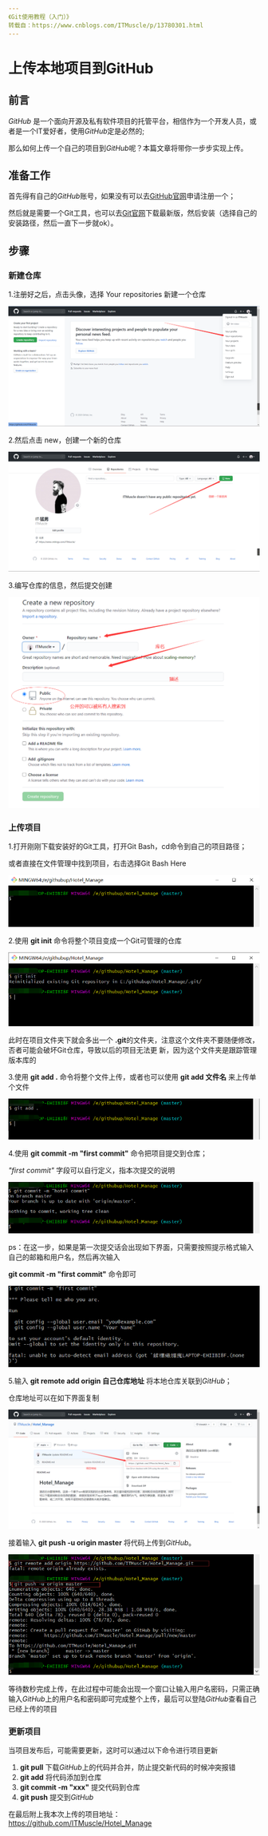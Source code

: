 ```yaml
---
《Git使用教程（入门）》
转载自：https://www.cnblogs.com/ITMuscle/p/13780301.html
---
```


# 上传本地项目到GitHub

## 前言

*GitHub* 是一个面向开源及私有软件项目的托管平台，相信作为一个开发人员，或者是一个IT爱好者，使用*GitHub*定是必然的;

那么如何上传一个自己的项目到*GitHub*呢？本篇文章将带你一步步实现上传。

## 准备工作

首先得有自己的*GitHub*账号，如果没有可以去[GitHub官网](https://github.com/)申请注册一个；

然后就是需要一个Git工具，也可以去[Git官网](https://git-scm.com/downloads)下载最新版，然后安装（选择自己的安装路径，然后一直下一步就ok）。

## 步骤

### 新建仓库

1.注册好之后，点击头像，选择 Your repositories 新建一个仓库

![image](images/2169825-20201008090213879-1191394919.png)

2.然后点击 new，创建一个新的仓库

![image](images/2169825-20201008090228155-642038294.png)

3.编写仓库的信息，然后提交创建

![image](images/2169825-20201008090235529-1259799099.png)

### 上传项目

1.打开刚刚下载安装好的Git工具，打开Git Bash，cd命令到自己的项目路径；

或者直接在文件管理中找到项目，右击选择Git Bash Here

![img](images/2169825-20201008090251819-1555617167.png)

2.使用 **git init** 命令将整个项目变成一个Git可管理的仓库

![img](images/2169825-20201008090337849-1148801488.png)

 此时在项目文件夹下就会多出一个 **.git**的文件夹，注意这个文件夹不要随便修改，否者可能会破坏Git仓库，导致以后的项目无法更 新，因为这个文件夹是跟踪管理版本库的

3.使用 **git add .** 命令将整个文件上传，或者也可以使用 **git add 文件名** 来上传单个文件

![img](images/2169825-20201008090359660-821635207.png)

4.使用 **git commit -m "first commit"** 命令把项目提交到仓库；

*"first commit"* 字段可以自行定义，指本次提交的说明

![img](images/2169825-20201008090412274-849847601.png)

 ps：在这一步，如果是第一次提交话会出现如下界面，只需要按照提示格式输入自己的邮箱和用户名，然后再次输入

 **git commit -m "first commit"** 命令即可

![img](images/2169825-20201008090430379-752247443.png)

5.输入 **git remote add origin 自己仓库地址** 将本地仓库关联到*GitHub*；

 仓库地址可以在如下界面复制

![img](images/2169825-20201008090605226-712458923.png)

 接着输入 **git push -u origin master** 将代码上传到*GitHub*。

![img](images/2169825-20201008090617919-301786499.png)

 等待数秒完成上传，在此过程中可能会出现一个窗口让输入用户名密码，只需正确输入*GitHub*上的用户名和密码即可完成整个上传，最后可以登陆*GitHub*查看自己已经上传的项目

### 更新项目

当项目发布后，可能需要更新，这时可以通过以下命令进行项目更新

1. **git pull** 下载*GitHub*上的代码并合并，防止提交新代码的时候冲突报错
2. **git add** 将代码添加到仓库
3. **git commit -m "xxx"** 提交代码到仓库
4. **git push** 提交到*GitHub*



在最后附上我本次上传的项目地址：https://github.com/ITMuscle/Hotel_Manage